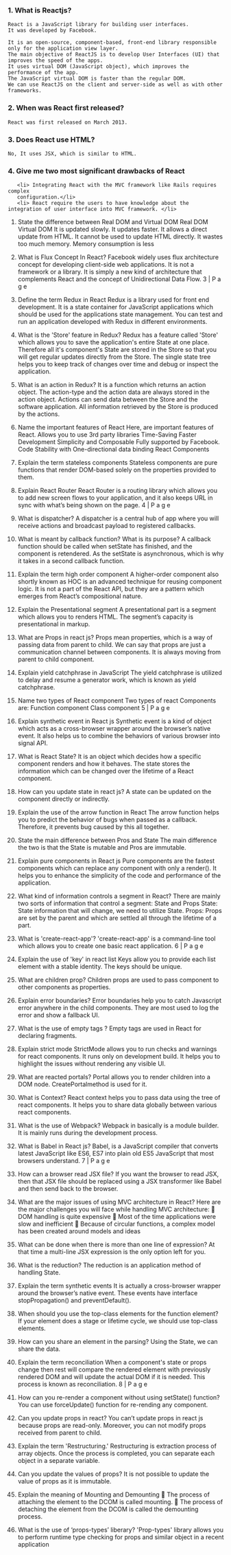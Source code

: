 ### 1. What is Reactjs?

```
React is a JavaScript library for building user interfaces.
It was developed by Facebook.

It is an open-source, component-based, front-end library responsible only for the application view layer.
The main objective of ReactJS is to develop User Interfaces (UI) that improves the speed of the apps.
It uses virtual DOM (JavaScript object), which improves the performance of the app.
The JavaScript virtual DOM is faster than the regular DOM.
We can use ReactJS on the client and server-side as well as with other frameworks.

```

### 2. When was React first released?

```
React was first released on March 2013.
```

### 3. Does React use HTML?

```
No, It uses JSX, which is similar to HTML.
```

### 4. Give me two most significant drawbacks of React

```
   <li> Integrating React with the MVC framework like Rails requires complex
   configuration.</li>
   <li> React require the users to have knowledge about the integration of user interface into MVC framework. </li>
```

1. State the difference between Real DOM and Virtual DOM
   Real DOM Virtual DOM
   It is updated slowly. It updates faster.
   It allows a direct update from HTML. It cannot be used to update HTML
   directly.
   It wastes too much memory. Memory consumption is less
1. What is Flux Concept In React?
   Facebook widely uses flux architecture concept for developing client-side web
   applications. It is not a framework or a library. It is simply a new kind of architecture
   that complements React and the concept of Unidirectional Data Flow.
   3 | P a g e
1. Define the term Redux in React
   Redux is a library used for front end development. It is a state container for JavaScript
   applications which should be used for the applications state management. You can test
   and run an application developed with Redux in different environments.
1. What is the 'Store' feature in Redux?
   Redux has a feature called 'Store' which allows you to save the application's entire State
   at one place. Therefore all it's component's State are stored in the Store so that you will
   get regular updates directly from the Store. The single state tree helps you to keep track
   of changes over time and debug or inspect the application.
1. What is an action in Redux?
   It is a function which returns an action object. The action-type and the action data are
   always stored in the action object. Actions can send data between the Store and the
   software application. All information retrieved by the Store is produced by the actions.

1. Name the important features of React
   Here, are important features of React.
   Allows you to use 3rd party libraries
   Time-Saving
   Faster Development
   Simplicity and Composable
   Fully supported by
   Facebook.
   Code Stability with One-directional data binding
   React Components
1. Explain the term stateless components
   Stateless components are pure functions that render DOM-based solely on the
   properties provided to them.
1. Explain React Router
   React Router is a routing library which allows you to add new screen flows to your
   application, and it also keeps URL in sync with what’s being shown on the page.
   4 | P a g e
1. What is dispatcher?
   A dispatcher is a central hub of app where you will receive actions and broadcast
   payload to registered callbacks.
1. What is meant by callback function? What is its purpose?
   A callback function should be called when setState has finished, and the component is
   retendered. As the setState is asynchronous, which is why it takes in a second callback
   function.
1. Explain the term high order component
   A higher-order component also shortly known as HOC is an advanced technique for
   reusing component logic. It is not a part of the React API, but they are a pattern which
   emerges from React’s compositional nature.
1. Explain the Presentational segment
   A presentational part is a segment which allows you to renders HTML. The segment’s
   capacity is presentational in markup.
1. What are Props in react js?
   Props mean properties, which is a way of passing data from parent to child. We can say
   that props are just a communication channel between components. It is always moving
   from parent to child component.
1. Explain yield catchphrase in JavaScript
   The yield catchphrase is utilized to delay and resume a generator work, which is known
   as yield catchphrase.
1. Name two types of React component
   Two types of react Components are:
   Function component
   Class component
   5 | P a g e
1. Explain synthetic event in React js
   Synthetic event is a kind of object which acts as a cross-browser wrapper around the
   browser’s native event. It also helps us to combine the behaviors of various browser into
   signal API.
1. What is React State?
   It is an object which decides how a specific component renders and how it behaves. The
   state stores the information which can be changed over the lifetime of a React
   component.
1. How can you update state in react js?
   A state can be updated on the component directly or indirectly.
1. Explain the use of the arrow function in React
   The arrow function helps you to predict the behavior of bugs when passed as a callback.
   Therefore, it prevents bug caused by this all together.
1. State the main difference between Pros and State
   The main difference the two is that the State is mutable and Pros are immutable.
1. Explain pure components in React js
   Pure components are the fastest components which can replace any component with
   only a render(). It helps you to enhance the simplicity of the code and performance of the
   application.
1. What kind of information controls a segment in React?
   There are mainly two sorts of information that control a segment: State and Props
   State: State information that will change, we need to utilize State.
   Props: Props are set by the parent and which are settled all through the lifetime
   of a part.
1. What is 'create-react-app'?
   'create-react-app' is a command-line tool which allows you to create one basic react
   application.
   6 | P a g e
1. Explain the use of 'key' in react list
   Keys allow you to provide each list element with a stable identity. The keys should be
   unique.
1. What are children prop?
   Children props are used to pass component to other components as properties.
1. Explain error boundaries?
   Error boundaries help you to catch Javascript error anywhere in the child components.
   They are most used to log the error and show a fallback UI.
1. What is the use of empty tags ?
   Empty tags are used in React for declaring fragments.
1. Explain strict mode
   StrictMode allows you to run checks and warnings for react components. It runs only on
   development build. It helps you to highlight the issues without rendering any visible UI.
1. What are reacted portals?
   Portal allows you to render children into a DOM node. CreatePortalmethod is used for
   it.
1. What is Context?
   React context helps you to pass data using the tree of react components. It helps you to
   share data globally between various react components.
1. What is the use of Webpack?
   Webpack in basically is a module builder. It is mainly runs during the development
   process.
1. What is Babel in React js?
   Babel, is a JavaScript compiler that converts latest JavaScript like ES6, ES7 into plain
   old ES5 JavaScript that most browsers understand.
   7 | P a g e
1. How can a browser read JSX file?
   If you want the browser to read JSX, then that JSX file should be replaced using a JSX
   transformer like Babel and then send back to the browser.
1. What are the major issues of using MVC architecture in React?
   Here are the major challenges you will face while handling MVC architecture:
    DOM handling is quite expensive
    Most of the time applications were slow and inefficient
    Because of circular functions, a complex model has been created around
   models and ideas
1. What can be done when there is more than one line of expression?
   At that time a multi-line JSX expression is the only option left for you.
1. What is the reduction?
   The reduction is an application method of handling State.
1. Explain the term synthetic events
   It is actually a cross-browser wrapper around the browser’s native event. These events
   have interface stopPropagation() and preventDefault().
1. When should you use the top-class elements for the function element?
   If your element does a stage or lifetime cycle, we should use top-class elements.
1. How can you share an element in the parsing?
   Using the State, we can share the data.
1. Explain the term reconciliation
   When a component's state or props change then rest will compare the rendered element
   with previously rendered DOM and will update the actual DOM if it is needed. This
   process is known as reconciliation.
   8 | P a g e
1. How can you re-render a component without using setState() function?
   You can use forceUpdate() function for re-rending any component.
1. Can you update props in react?
   You can’t update props in react js because props are read-only. Moreover, you can not
   modify props received from parent to child.
1. Explain the term 'Restructuring.'
   Restructuring is extraction process of array objects. Once the process is completed, you
   can separate each object in a separate variable.
1. Can you update the values of props?
   It is not possible to update the value of props as it is immutable.
1. Explain the meaning of Mounting and Demounting
    The process of attaching the element to the DCOM is called mounting.
    The process of detaching the element from the DCOM is called the demounting
   process.
1. What is the use of ‘props-types’ liberary?
   'Prop-types' library allows you to perform runtime type checking for props and similar
   object in a recent application
